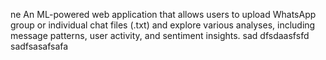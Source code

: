 ne
An ML-powered web application that allows users to upload WhatsApp group or individual chat files (.txt) and explore various analyses, including message patterns, user activity, and sentiment insights.
sad
dfsdaasfsfd
sadfsasafsafa
